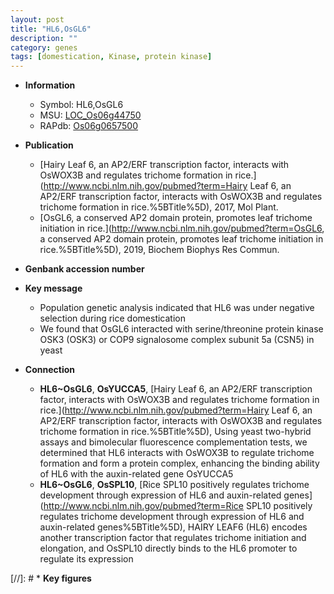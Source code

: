 ```yaml
---
layout: post
title: "HL6,OsGL6"
description: ""
category: genes
tags: [domestication, Kinase, protein kinase]
---
```


* **Information**  
    + Symbol: HL6,OsGL6  
    + MSU: [LOC_Os06g44750](http://rice.uga.edu/cgi-bin/ORF_infopage.cgi?orf=LOC_Os06g44750)  
    + RAPdb: [Os06g0657500](http://rapdb.dna.affrc.go.jp/viewer/gbrowse_details/irgsp1?name=Os06g0657500)  

* **Publication**  
    + [Hairy Leaf 6, an AP2/ERF transcription factor, interacts with OsWOX3B and regulates trichome formation in rice.](http://www.ncbi.nlm.nih.gov/pubmed?term=Hairy Leaf 6, an AP2/ERF transcription factor, interacts with OsWOX3B and regulates trichome formation in rice.%5BTitle%5D), 2017, Mol Plant.
    + [OsGL6, a conserved AP2 domain protein, promotes leaf trichome initiation in rice.](http://www.ncbi.nlm.nih.gov/pubmed?term=OsGL6, a conserved AP2 domain protein, promotes leaf trichome initiation in rice.%5BTitle%5D), 2019, Biochem Biophys Res Commun.

* **Genbank accession number**  

* **Key message**  
    + Population genetic analysis indicated that HL6 was under negative selection during rice domestication
    + We found that OsGL6 interacted with serine/threonine protein kinase OSK3 (OSK3) or COP9 signalosome complex subunit 5a (CSN5) in yeast

* **Connection**  
    + __HL6~OsGL6__, __OsYUCCA5__, [Hairy Leaf 6, an AP2/ERF transcription factor, interacts with OsWOX3B and regulates trichome formation in rice.](http://www.ncbi.nlm.nih.gov/pubmed?term=Hairy Leaf 6, an AP2/ERF transcription factor, interacts with OsWOX3B and regulates trichome formation in rice.%5BTitle%5D),  Using yeast two-hybrid assays and bimolecular fluorescence complementation tests, we determined that HL6 interacts with OsWOX3B to regulate trichome formation and form a protein complex, enhancing the binding ability of HL6 with the auxin-related gene OsYUCCA5
    + __HL6~OsGL6__, __OsSPL10__, [Rice SPL10 positively regulates trichome development through expression of HL6 and auxin-related genes](http://www.ncbi.nlm.nih.gov/pubmed?term=Rice SPL10 positively regulates trichome development through expression of HL6 and auxin-related genes%5BTitle%5D),  HAIRY LEAF6 (HL6) encodes another transcription factor that regulates trichome initiation and elongation, and OsSPL10 directly binds to the HL6 promoter to regulate its expression

[//]: # * **Key figures**  


